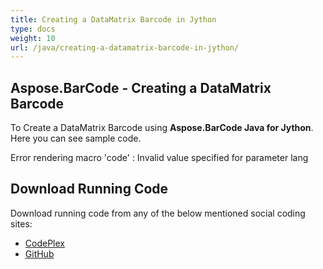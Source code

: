 ```yaml
---
title: Creating a DataMatrix Barcode in Jython
type: docs
weight: 10
url: /java/creating-a-datamatrix-barcode-in-jython/
---
```


## **Aspose.BarCode - Creating a DataMatrix Barcode**
To Create a DataMatrix Barcode using **Aspose.BarCode Java for Jython**. Here you can see sample code.

Error rendering macro 'code' : Invalid value specified for parameter lang
## **Download Running Code**
Download running code from any of the below mentioned social coding sites:

- [CodePlex](https://asposebarcodejavajython.codeplex.com/releases/view/621083)
- [GitHub](https://github.com/aspose-barcode/Aspose.BarCode-for-Java/releases/tag/Aspose.Barcode_Java_for_Jython-v1.0)
